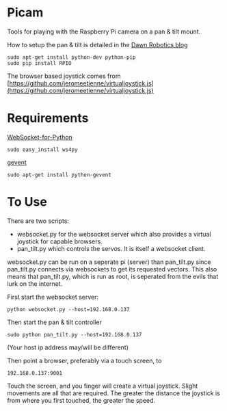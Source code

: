 Picam
=====

Tools for playing with the Raspberry Pi camera on a pan &amp; tilt mount.

How to setup the pan & tilt is detailed in the
[Dawn Robotics blog](http://blog.dawnrobotics.co.uk/2013/10/using-the-dagu-pantilt-kit-with-the-raspberry-pi/)
```
sudo apt-get install python-dev python-pip
sudo pip install RPIO

```

The browser based joystick comes from
[https://github.com/jeromeetienne/virtualjoystick.js](https://github.com/jeromeetienne/virtualjoystick.js)


Requirements
============
[WebSocket-for-Python](https://github.com/Lawouach/WebSocket-for-Python)
```
sudo easy_install ws4py
```

[gevent](http://www.gevent.org/)
```
sudo apt-get install python-gevent
```

To Use
======

There are two scripts:
 - websocket.py for the websocket server which also provides
a virtual joystick for capable browsers.
 - pan_tilt.py which controls the servos. It is itself a websocket client.

websocket.py can be run on a seperate pi (server) than pan_tilt.py since
pan_tilt.py connects via websockets to get its requested vectors.
This also means that pan_tilt.py, which is run as root, is seperated
from the evils that lurk on the internet.

First start the websocket server:
```
python websocket.py --host=192.168.0.137
```
Then start the pan &amp; tilt controller
```
sudo python pan_tilt.py --host=192.168.0.137
```

(Your host ip address may/will be different)

Then point a browser, preferably via a touch screen, to
```
192.168.0.137:9001
```
Touch the screen, and you finger will create a virtual joystick.
Slight movements are all that are required.
The greater the distance the joystick is from where you first touched,
the greater the speed.



